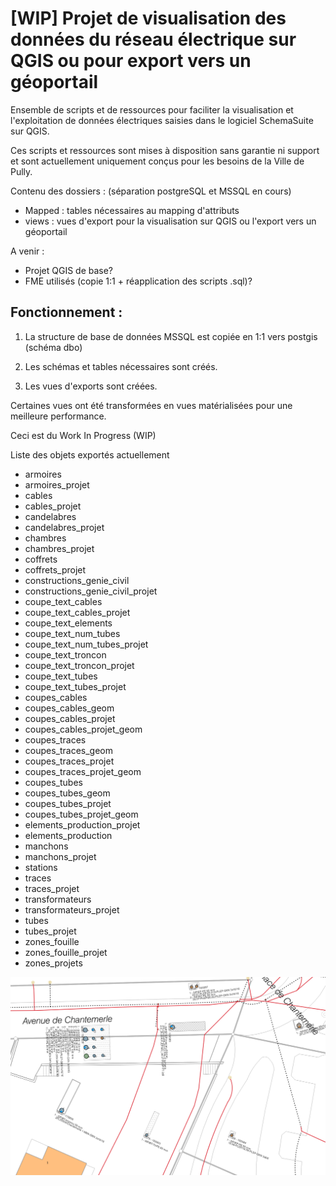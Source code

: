 # [WIP] Projet de visualisation des données du réseau électrique sur QGIS ou pour export vers un géoportail

Ensemble de scripts et de ressources pour faciliter la visualisation et l'exploitation de données électriques saisies dans le logiciel SchemaSuite sur QGIS.

Ces scripts et ressources sont mises à disposition sans garantie ni support et sont actuellement uniquement conçus pour les besoins de la Ville de Pully.

Contenu des dossiers : (séparation postgreSQL et MSSQL en cours)

 - Mapped : tables nécessaires au mapping d'attributs
 - views : vues d'export pour la visualisation sur QGIS ou l'export vers un géoportail

 A venir :
 - Projet QGIS de base?
 - FME utilisés (copie 1:1 + réapplication des scripts .sql)?

## Fonctionnement :

1. La structure de base de données MSSQL est copiée en 1:1 vers postgis (schéma dbo)

2. Les schémas et tables nécessaires sont créés.

3. Les vues d'exports sont créées.

Certaines vues ont été transformées en vues matérialisées pour une meilleure performance.

Ceci est du Work In Progress (WIP) 

Liste des objets exportés actuellement

 - armoires
 - armoires_projet
 - cables
 - cables_projet
 - candelabres
 - candelabres_projet
 - chambres
 - chambres_projet
 - coffrets
 - coffrets_projet
 - constructions_genie_civil
 - constructions_genie_civil_projet
 - coupe_text_cables
 - coupe_text_cables_projet
 - coupe_text_elements
 - coupe_text_num_tubes
 - coupe_text_num_tubes_projet
 - coupe_text_troncon
 - coupe_text_troncon_projet
 - coupe_text_tubes
 - coupe_text_tubes_projet
 - coupes_cables
 - coupes_cables_geom
 - coupes_cables_projet
 - coupes_cables_projet_geom
 - coupes_traces
 - coupes_traces_geom
 - coupes_traces_projet
 - coupes_traces_projet_geom
 - coupes_tubes
 - coupes_tubes_geom
 - coupes_tubes_projet
 - coupes_tubes_projet_geom
 - elements_production_projet
 - elements_production
 - manchons
 - manchons_projet
 - stations
 - traces
 - traces_projet
 - transformateurs
 - transformateurs_projet
 - tubes
 - tubes_projet
 - zones_fouille
 - zones_fouille_projet
 - zones_projets

![Exemple de rendu : cadastre électrique](images/qgis/Cadastre_electrique.png?raw=true "Exemple de rendu : cadastre électrique")
